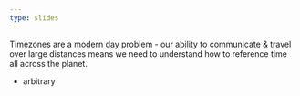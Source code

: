 ```yaml
---
type: slides
---
```


Timezones are a modern day problem - our ability to communicate & travel over large distances means we need to understand how to reference time all across the planet.

- arbitrary
